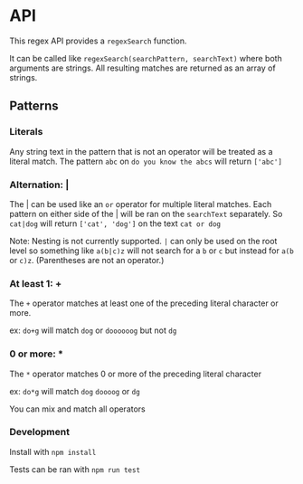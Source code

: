 # API

This regex API provides a `regexSearch` function.

It can be called like `regexSearch(searchPattern, searchText)` where both arguments are strings. All resulting matches are returned as an array of strings.

## Patterns

### Literals

Any string text in the pattern that is not an operator will be treated as a literal match. The pattern `abc` on `do you know the abcs` will return `['abc']`

### Alternation: |

The | can be used like an `or` operator for multiple literal matches. Each pattern on either side of the | will be ran on the `searchText` separately.
So `cat|dog` will return `['cat', 'dog']` on the text `cat or dog`

Note: Nesting is not currently supported. `|` can only be used on the root level so something like `a(b|c)z` will not search for a `b` or `c` but instead for `a(b` or `c)z`. (Parentheses are not an operator.)

### At least 1: +

The `+` operator matches at least one of the preceding literal character or more.

ex: `do+g` will match `dog` or `doooooog` but not `dg`

### 0 or more: \*

The `*` operator matches 0 or more of the preceding literal character

ex: `do*g` will match `dog` `doooog` or `dg`

You can mix and match all operators

### Development

Install with `npm install`

Tests can be ran with `npm run test`
